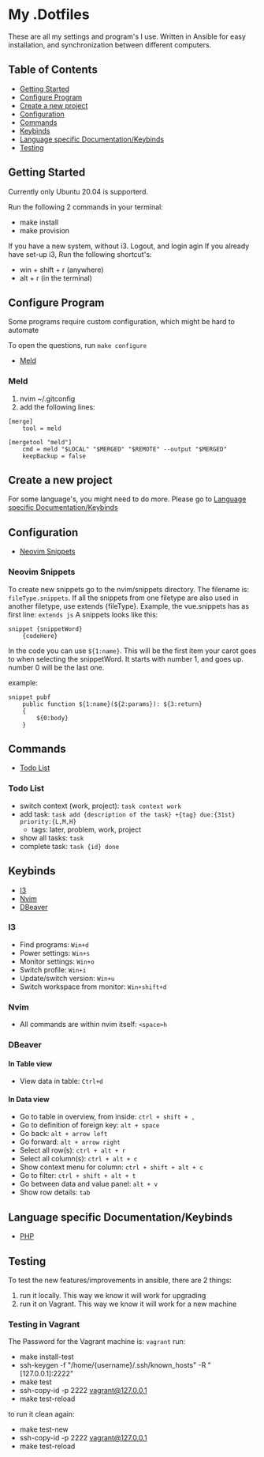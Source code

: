 # My .Dotfiles

These are all my settings and program's I use. Written in Ansible for easy installation, and synchronization between different computers.

## Table of Contents
- [Getting Started](#getting_started)
- [Configure Program](#configure)
- [Create a new project](#project)
- [Configuration](#configuration)
- [Commands](#commands)
- [Keybinds](#keybinds)
- [Language specific Documentation/Keybinds](#language)
- [Testing](#testing)


## Getting Started <a name = "getting_started"></a>
Currently only Ubuntu 20.04 is supporterd.

Run the following 2 commands in your terminal:
-   make install
-   make provision

If you have a new system, without i3. Logout, and login agin
If you already have set-up i3, Run the following shortcut's:
-   win + shift + r (anywhere)
-   alt + r (in the terminal)

## Configure Program <a name = "configure"></a>
Some programs require custom configuration, which might be hard to automate

To open the questions, run `make configure`

- [Meld](#configure_meld)

### Meld <a name = "configure_meld"> </a>

1. nvim ~/.gitconfig
2. add the following lines:
```
[merge]
	tool = meld

[mergetool "meld"]
	cmd = meld "$LOCAL" "$MERGED" "$REMOTE" --output "$MERGED"
	keepBackup = false
```

## Create a new project <a name = "project"></a>
For some language's, you might need to do more. Please go to [Language specific Documentation/Keybinds](#language)

## Configuration <a name = "configuration"></a>
- [Neovim Snippets](#configuration_snippets)

### Neovim Snippets <a name = "configuration_snippets"></a>
To create new snippets go to the nvim/snippets directory.
The filename is: `fileType.snippets`.
If all the snippets from one filetype are also used in another filetype, use extends {fileType}.
    Example, the vue.snippets has as first line: `extends js`
A snippets looks like this:
```
snippet {snippetWord}
    {codeHere}
```

In the code you can use `${1:name}`. This will be the first item your carot goes to when selecting the snippetWord.
It starts with number 1, and goes up. number 0 will be the last one.

example:
```
snippet pubf
	public function ${1:name}(${2:params}): ${3:return}
	{
		${0:body}
	}
```


## Commands <a name = "commands"></a>
- [Todo List](#commands_todo_list)

### Todo List <a name = "commands_todo_list"></a>
- switch context (work, project): `task context work`
- add task: `task add {description of the task} +{tag} due:{31st} priority:{L,M,H}`
    - tags: later, problem, work, project
- show all tasks: `task`
- complete task: `task {id} done`

## Keybinds <a name = "keybinds"></a>
- [I3](#keybinds_i3)
- [Nvim](#keybinds_nvim)
- [DBeaver](#keybinds_dbeaver)

### I3 <a name = "keybinds_i3"> </a>
- Find programs: `Win+d`
- Power settings: `Win+s`
- Monitor settings: `Win+o`
- Switch profile: `Win+i`
- Update/switch version: `Win+u`
- Switch workspace from monitor: `Win+shift+d`

### Nvim <a name = "keybinds_nvim"> </a>
- All commands are within nvim itself: `<space>h`

### DBeaver <a name = "keybinds_dbeaver"> </a>

#### In Table view
- View data in table: `Ctrl+d`

#### In Data view
- Go to table in overview, from inside: `ctrl + shift + ,`
- Go to definition of foreign key: `alt + space`
- Go back: `alt + arrow left`
- Go forward: `alt + arrow right`
- Select all row(s): `ctrl + alt + r`
- Select all column(s): `ctrl + alt + c`
- Show context menu for column: `ctrl + shift + alt + c`
- Go to filter: `ctrl + shift + alt + t`
- Go between data and value panel: `alt + v`
- Show row details: `tab`

## Language specific Documentation/Keybinds <a name = "language"></a>
- [PHP](documentation/PHP.md)

## Testing <a name = "testing"></a>
To test the new features/improvements in ansible, there are 2 things:
1. run it locally. This way we know it will work for upgrading
2. run it on Vagrant. This way we know it will work for a new machine

### Testing in Vagrant
The Password for the Vagrant machine is: `vagrant`
run:
-   make install-test
-   ssh-keygen -f "/home/{username}/.ssh/known_hosts" -R "[127.0.0.1]:2222"
-   make test
-   ssh-copy-id -p 2222 vagrant@127.0.0.1
-   make test-reload

to run it clean again:
-   make test-new
-   ssh-copy-id -p 2222 vagrant@127.0.0.1
-   make test-reload

